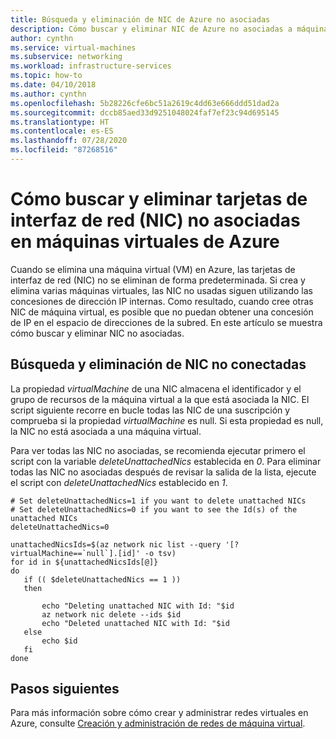 ```yaml
---
title: Búsqueda y eliminación de NIC de Azure no asociadas
description: Cómo buscar y eliminar NIC de Azure no asociadas a máquinas virtuales con la CLI de Azure
author: cynthn
ms.service: virtual-machines
ms.subservice: networking
ms.workload: infrastructure-services
ms.topic: how-to
ms.date: 04/10/2018
ms.author: cynthn
ms.openlocfilehash: 5b28226cfe6bc51a2619c4dd63e666ddd51dad2a
ms.sourcegitcommit: dccb85aed33d9251048024faf7ef23c94d695145
ms.translationtype: HT
ms.contentlocale: es-ES
ms.lasthandoff: 07/28/2020
ms.locfileid: "87268516"
---
```

# <a name="how-to-find-and-delete-unattached-network-interface-cards-nics-for-azure-vms"></a>Cómo buscar y eliminar tarjetas de interfaz de red (NIC) no asociadas en máquinas virtuales de Azure
Cuando se elimina una máquina virtual (VM) en Azure, las tarjetas de interfaz de red (NIC) no se eliminan de forma predeterminada. Si crea y elimina varias máquinas virtuales, las NIC no usadas siguen utilizando las concesiones de dirección IP internas. Como resultado, cuando cree otras NIC de máquina virtual, es posible que no puedan obtener una concesión de IP en el espacio de direcciones de la subred. En este artículo se muestra cómo buscar y eliminar NIC no asociadas.

## <a name="find-and-delete-unattached-nics"></a>Búsqueda y eliminación de NIC no conectadas

La propiedad *virtualMachine* de una NIC almacena el identificador y el grupo de recursos de la máquina virtual a la que está asociada la NIC. El script siguiente recorre en bucle todas las NIC de una suscripción y comprueba si la propiedad *virtualMachine* es null. Si esta propiedad es null, la NIC no está asociada a una máquina virtual.

Para ver todas las NIC no asociadas, se recomienda ejecutar primero el script con la variable *deleteUnattachedNics* establecida en *0*. Para eliminar todas las NIC no asociadas después de revisar la salida de la lista, ejecute el script con *deleteUnattachedNics* establecido en *1*.

```azurecli
# Set deleteUnattachedNics=1 if you want to delete unattached NICs
# Set deleteUnattachedNics=0 if you want to see the Id(s) of the unattached NICs
deleteUnattachedNics=0

unattachedNicsIds=$(az network nic list --query '[?virtualMachine==`null`].[id]' -o tsv)
for id in ${unattachedNicsIds[@]}
do
   if (( $deleteUnattachedNics == 1 ))
   then

       echo "Deleting unattached NIC with Id: "$id
       az network nic delete --ids $id
       echo "Deleted unattached NIC with Id: "$id
   else
       echo $id
   fi
done
```

## <a name="next-steps"></a>Pasos siguientes

Para más información sobre cómo crear y administrar redes virtuales en Azure, consulte [Creación y administración de redes de máquina virtual](tutorial-virtual-network.md).
